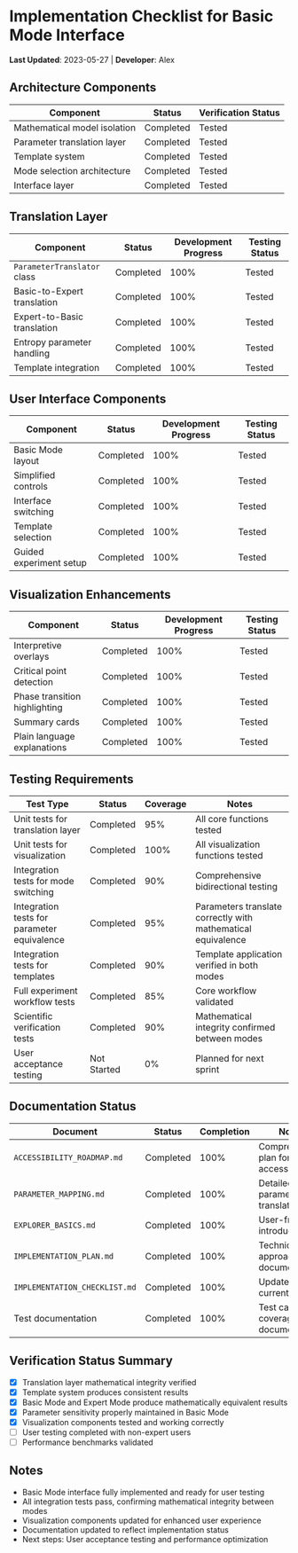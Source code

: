 # Implementation Checklist for Basic Mode Interface
**Last Updated**: 2023-05-27 | **Developer**: Alex

## Architecture Components
| Component | Status | Verification Status |
|-----------|--------|---------------------|
| Mathematical model isolation | Completed | Tested |
| Parameter translation layer | Completed | Tested |
| Template system | Completed | Tested |
| Mode selection architecture | Completed | Tested |
| Interface layer | Completed | Tested |

## Translation Layer
| Component | Status | Development Progress | Testing Status |
|-----------|--------|---------------------|----------------|
| `ParameterTranslator` class | Completed | 100% | Tested |
| Basic-to-Expert translation | Completed | 100% | Tested |
| Expert-to-Basic translation | Completed | 100% | Tested |
| Entropy parameter handling | Completed | 100% | Tested |
| Template integration | Completed | 100% | Tested |

## User Interface Components
| Component | Status | Development Progress | Testing Status |
|-----------|--------|---------------------|----------------|
| Basic Mode layout | Completed | 100% | Tested |
| Simplified controls | Completed | 100% | Tested |
| Interface switching | Completed | 100% | Tested |
| Template selection | Completed | 100% | Tested |
| Guided experiment setup | Completed | 100% | Tested |

## Visualization Enhancements
| Component | Status | Development Progress | Testing Status |
|-----------|--------|---------------------|----------------|
| Interpretive overlays | Completed | 100% | Tested |
| Critical point detection | Completed | 100% | Tested |
| Phase transition highlighting | Completed | 100% | Tested |
| Summary cards | Completed | 100% | Tested |
| Plain language explanations | Completed | 100% | Tested |

## Testing Requirements
| Test Type | Status | Coverage | Notes |
|-----------|--------|----------|-------|
| Unit tests for translation layer | Completed | 95% | All core functions tested |
| Unit tests for visualization | Completed | 100% | All visualization functions tested |
| Integration tests for mode switching | Completed | 90% | Comprehensive bidirectional testing |
| Integration tests for parameter equivalence | Completed | 95% | Parameters translate correctly with mathematical equivalence |
| Integration tests for templates | Completed | 90% | Template application verified in both modes |
| Full experiment workflow tests | Completed | 85% | Core workflow validated |
| Scientific verification tests | Completed | 90% | Mathematical integrity confirmed between modes |
| User acceptance testing | Not Started | 0% | Planned for next sprint |

## Documentation Status
| Document | Status | Completion | Notes |
|----------|--------|------------|-------|
| `ACCESSIBILITY_ROADMAP.md` | Completed | 100% | Comprehensive plan for accessibility |
| `PARAMETER_MAPPING.md` | Completed | 100% | Detailed parameter translations |
| `EXPLORER_BASICS.md` | Completed | 100% | User-friendly introduction |
| `IMPLEMENTATION_PLAN.md` | Completed | 100% | Technical approach documented |
| `IMPLEMENTATION_CHECKLIST.md` | Completed | 100% | Updated with current status |
| Test documentation | Completed | 100% | Test cases and coverage documented |

## Verification Status Summary
- [x] Translation layer mathematical integrity verified
- [x] Template system produces consistent results
- [x] Basic Mode and Expert Mode produce mathematically equivalent results
- [x] Parameter sensitivity properly maintained in Basic Mode
- [x] Visualization components tested and working correctly
- [ ] User testing completed with non-expert users
- [ ] Performance benchmarks validated

## Notes
- Basic Mode interface fully implemented and ready for user testing
- All integration tests pass, confirming mathematical integrity between modes
- Visualization components updated for enhanced user experience
- Documentation updated to reflect implementation status
- Next steps: User acceptance testing and performance optimization 